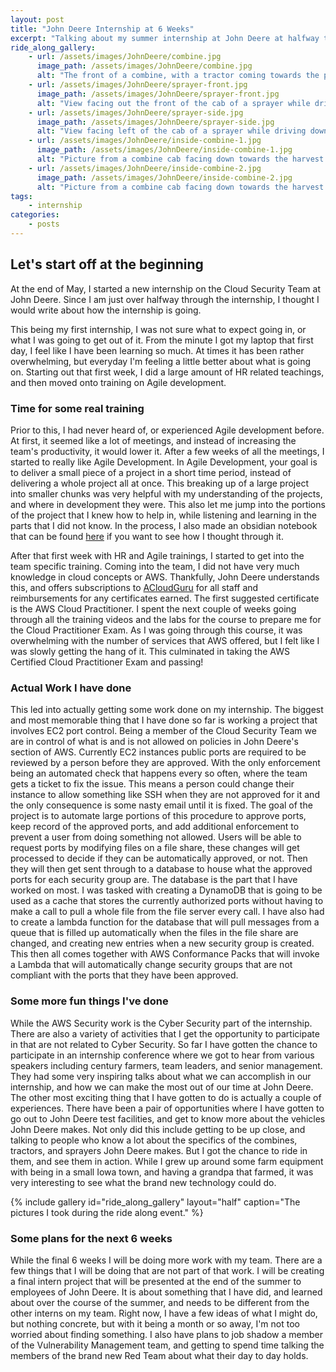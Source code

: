 ```yaml
---
layout: post
title: "John Deere Internship at 6 Weeks"
excerpt: "Talking about my summer internship at John Deere at halfway through"
ride_along_gallery:
    - url: /assets/images/JohnDeere/combine.jpg
      image_path: /assets/images/JohnDeere/combine.jpg
      alt: "The front of a combine, with a tractor coming towards the photographer"
    - url: /assets/images/JohnDeere/sprayer-front.jpg
      image_path: /assets/images/JohnDeere/sprayer-front.jpg
      alt: "View facing out the front of the cab of a sprayer while driving down the road in transport mode"
    - url: /assets/images/JohnDeere/sprayer-side.jpg
      image_path: /assets/images/JohnDeere/sprayer-side.jpg
      alt: "View facing left of the cab of a sprayer while driving down the road in transport mode"
    - url: /assets/images/JohnDeere/inside-combine-1.jpg
      image_path: /assets/images/JohnDeere/inside-combine-1.jpg
      alt: "Picture from a combine cab facing down towards the harvest head"
    - url: /assets/images/JohnDeere/inside-combine-2.jpg
      image_path: /assets/images/JohnDeere/inside-combine-2.jpg
      alt: "Picture from a combine cab facing down towards the harvest head"
tags:
    - internship
categories:
    - posts
---
```

## Let's start off at the beginning ##

At the end of May, I started a new internship on the Cloud Security Team at John Deere. Since I am just over halfway through the internship, I thought I would write about how the internship is going.

This being my first internship, I was not sure what to expect going in, or what I was going to get out of it. From the minute I got my laptop that first day, I feel like I have been learning so much. At times it has been rather overwhelming, but everyday I'm feeling a little better about what is going on. Starting out that first week, I did a large amount of HR related teachings, and then moved onto training on Agile development.

### Time for some real training ###

Prior to this, I had never heard of, or experienced Agile development before. At first, it seemed like a lot of meetings, and instead of increasing the team's productivity, it would lower it. After a few weeks of all the meetings, I started to really like Agile Development. In Agile Development, your goal is to deliver a small piece of a project in a short time period, instead of delivering a whole project all at once. This breaking up of a large project into smaller chunks was very helpful with my understanding of the projects, and where in development they were. This also let me jump into the portions of the project that I knew how to help in, while listening and learning in the parts that I did not know. In the process, I also made an obsidian notebook that can be found [here](/agile-development-notebook) if you want to see how I thought through it.

After that first week with HR and Agile trainings, I started to get into the team specific training. Coming into the team, I did not have very much knowledge in cloud concepts or AWS. Thankfully, John Deere understands this, and offers subscriptions to [ACloudGuru](https://acloudguru.com) for all staff and reimbursements for any certificates earned. The first suggested certificate is the AWS Cloud Practitioner. I spent the next couple of weeks going through all the training videos and the labs for the course to prepare me for the Cloud Practitioner Exam. As I was going through this course, it was overwhelming with the number of services that AWS offered, but I felt like I was slowly getting the hang of it. This culminated in taking the AWS Certified Cloud Practitioner Exam and passing!

### Actual Work I have done ###

This led into actually getting some work done on my internship. The biggest and most memorable thing that I have done so far is working a project that involves EC2 port control. Being a member of the Cloud Security Team we are in control of what is and is not allowed on policies in John Deere's section of AWS. Currently EC2 instances public ports are required to be reviewed by a person before they are approved. With the only enforcement being an automated check that happens every so often, where the team gets a ticket to fix the issue. This means a person could change their instance to allow something like SSH when they are not approved for it and the only consequence is some nasty email until it is fixed. The goal of the project is to automate large portions of this procedure to approve ports, keep record of the approved ports, and add additional enforcement to prevent a user from doing something not allowed. Users will be able to request ports by modifying files on a file share, these changes will get processed to decide if they can be automatically approved, or not. Then they will then get sent through to a database to house what the approved ports for each security group are. The database is the part that I have worked on most. I was tasked with creating a DynamoDB that is going to be used as a cache that stores the currently authorized ports without having to make a call to pull a whole file from the file server every call. I have also had to create a lambda function for the database that will pull messages from a queue that is filled up automatically when the files in the file share are changed, and creating new entries when a new security group is created. This then all comes together with AWS Conformance Packs that will invoke a Lambda that will automatically change security groups that are not compliant with the ports that they have been approved.

### Some more fun things I've done ###

While the AWS Security work is the Cyber Security part of the internship. There are also a variety of activities that I get the opportunity to participate in that are not related to Cyber Security. So far I have gotten the chance to participate in an internship conference where we got to hear from various speakers including century farmers, team leaders, and senior management. They had some very inspiring talks about what we can accomplish in our internship, and how we can make the most out of our time at John Deere. The other most exciting thing that I have gotten to do is actually a couple of experiences. There have been a pair of opportunities where I have gotten to go out to John Deere test facilities, and get to know more about the vehicles John Deere makes. Not only did this include getting to be up close, and talking to people who know a lot about the specifics of the combines, tractors, and sprayers John Deere makes. But I got the chance to ride in them, and see them in action. While I grew up around some farm equipment with being in a small Iowa town, and having a grandpa that farmed, it was very interesting to see what the brand new technology could do.

{% include gallery id="ride_along_gallery" layout="half" caption="The pictures I took during the ride along event." %}

### Some plans for the next 6 weeks ###

While the final 6 weeks I will be doing more work with my team. There are a few things that I will be doing that are not part of that work. I will be creating a final intern project that will be presented at the end of the summer to employees of John Deere. It is about something that I have did, and learned about over the course of the summer, and needs to be different from the other interns on my team. Right now, I have a few ideas of what I might do, but nothing concrete, but with it being a month or so away, I'm not too worried about finding something. I also have plans to job shadow a member of the Vulnerability Management team, and getting to spend time talking the members of the brand new Red Team about what their day to day holds.
